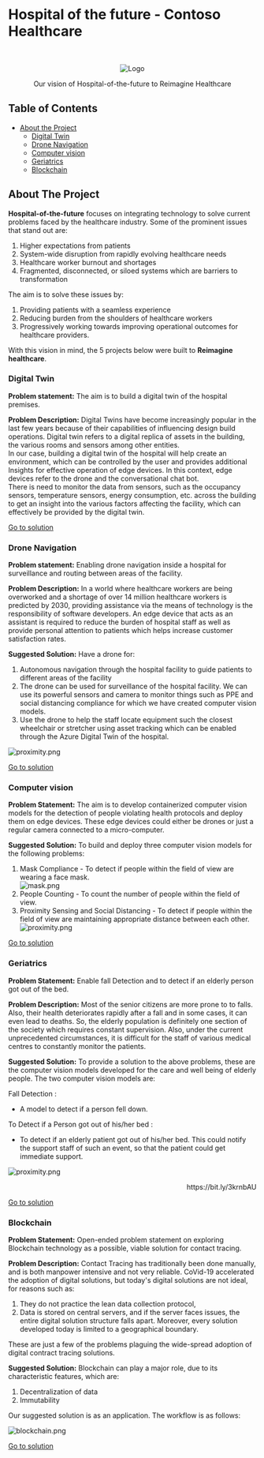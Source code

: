 # Hospital of the future - Contoso Healthcare


<!-- PROJECT LOGO -->
<br />
<p align="center">
    <img src="img/logo.png" alt="Logo" >
  </a>
  
  <p align="center">
    Our vision of Hospital-of-the-future to Reimagine Healthcare
  </p>
</p>




## Table of Contents

* [About the Project](#about-the-project)
  * [Digital Twin](#digital-twin)
  * [Drone Navigation](#drone-navigation)
  * [Computer vision](#computer-vision)
  * [Geriatrics](#geriatrics)
  * [Blockchain](#blockchain)


## About The Project
**Hospital-of-the-future** focuses on integrating technology to solve current problems faced by the healthcare industry. Some of the prominent issues that stand out are:
1. Higher expectations from patients
2. System-wide disruption from rapidly evolving healthcare needs
3. Healthcare worker burnout and shortages
4. Fragmented, disconnected, or siloed systems which are barriers to transformation 

The aim is to solve these issues by:
1. Providing patients with a seamless experience
2. Reducing burden from the shoulders of healthcare workers 
3. Progressively working towards improving operational outcomes for healthcare providers.

With this vision in mind, the 5 projects below were built to **Reimagine healthcare**.

### Digital Twin
**Problem statement:** The aim is to build a digital twin of the hospital premises. 

**Problem Description:** Digital Twins have become increasingly popular in the last few years because of their capabilities of influencing design build operations. Digital twin refers to a digital replica of assets in the building, the various rooms and sensors among other entities.  
In our case, building a digital twin of the hospital will help create an environment, which can be controlled by the user and provides additional Insights for effective operation of edge devices. In this context, edge devices refer to the drone and the conversational chat bot.  
There is need to monitor the data from sensors, such as the occupancy sensors, temperature sensors, energy consumption, etc. across the building to get an insight into the various factors affecting the facility, which can effectively be provided by the digital twin.

[Go to solution](https://github.com/nikunj-phutela/digital-twin-contoso-healthcare)

### Drone Navigation
**Problem statement:** Enabling drone navigation inside a hospital for surveillance and routing between areas of the facility.

**Problem Description:** In a world where healthcare workers are being overworked and a shortage of over 14 million healthcare workers is predicted by 2030, providing assistance via the means of technology is the responsibility of software developers. An edge device that acts as an assistant is required to reduce the burden of hospital staff as well as provide personal attention to patients which helps increase customer satisfaction rates.  

**Suggested Solution:** Have a drone for:
1. Autonomous navigation through the hospital facility to guide patients to different areas of the facility
2. The drone can be used for surveillance of the hospital facility. We can use its powerful sensors and camera to monitor things such as PPE and social distancing compliance for which we have created computer vision models.
3. Use the drone to help the staff locate equipment such the closest wheelchair or stretcher using asset tracking which can be enabled through the Azure Digital Twin of the hospital.

![proximity.png](img/drone.png)

[Go to solution](https://github.com/Rohan-Deshamudre/Drone-nav)

### Computer vision
**Problem Statement:** The aim is to develop containerized computer vision models for the detection of people violating health protocols and deploy them on edge devices. These edge devices could either be drones or just a regular camera connected to a micro-computer.

**Suggested Solution:** To build and deploy three computer vision models for the following problems:	
1. Mask Compliance -  To detect if people within the field of view are wearing a face mask.\
![mask.png](img/mask.png)
2. People Counting - To count the number of people within the field of view.
3. Proximity Sensing and Social Distancing - To detect if people within the field of view are maintaining appropriate distance between each other.\
![proximity.png](img/proximity.png)

[Go to solution](https://github.com/saahil-jain/Microsoft_Vision)

### Geriatrics
**Problem Statement:** Enable fall Detection and to detect if an elderly person got out of the bed.

**Problem Description:** Most of the senior citizens are more prone to to falls. Also, their health deteriorates rapidly after a fall and in some cases, it can even lead to deaths. So, the elderly population is definitely one section of the society which requires constant supervision. Also, under the current unprecedented circumstances, it is difficult for the staff of various medical centres to constantly monitor the patients.

**Suggested Solution:**
To provide a solution to the above problems, these are the computer vision models developed for the care and well being of elderly people. The two computer vision models are:

Fall Detection :
- A model to detect if a person fell down. 

To Detect if a Person got out of his/her bed :
- To detect if an elderly patient got out of his/her bed. This could notify the support staff of such an event, so that the patient could get immediate support.

![proximity.png](img/Geriatrics.jpg)
<p align="right"> https://bit.ly/3krnbAU </p>

[Go to solution](https://github.com/Janya21/Geriatrics)
### Blockchain
**Problem Statement:** Open-ended problem statement on exploring Blockchain technology as a possible, viable solution for contact tracing. 

**Problem Description:** Contact Tracing has traditionally been done manually, and is both manpower intensive and not very reliable. CoVid-19 accelerated the adoption of digital solutions, but today's digital solutions are not ideal, for reasons such as: 
1. They do not practice the lean data collection protocol, 
2. Data is stored on central servers, and if the server faces issues, the entire digital solution structure falls apart. Moreover, every solution developed today is limited to a geographical boundary. 

These are just a few of the problems plaguing the wide-spread adoption of digital contract tracing solutions.

**Suggested Solution:** Blockchain can play a major role, due to its characteristic features, which are:
1. Decentralization of data 
2. Immutability

Our suggested solution is as an application. The workflow is as follows: 

![blockchain.png](img/blockchain.PNG)

[Go to solution](https://github.com/AnindKiran/Blockchain-Enabled-Contact-Tracing)
